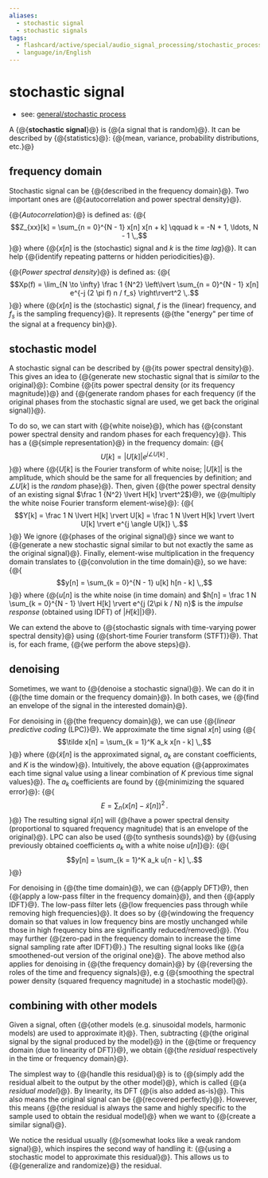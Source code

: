 ```yaml
---
aliases:
  - stochastic signal
  - stochastic signals
tags:
  - flashcard/active/special/audio_signal_processing/stochastic_process
  - language/in/English
---
```


# stochastic signal

- see: [general/stochastic process](../../general/stochastic%20process.md)

A {@{__stochastic signal__}@} is {@{a signal that is random}@}. It can be described by {@{statistics}@}: {@{mean, variance, probability distributions, etc.}@} <!--SR:!2026-05-16,246,330!2026-04-25,227,330!2026-05-18,247,330!2026-07-08,288,330-->

## frequency domain

Stochastic signal can be {@{described in the frequency domain}@}. Two important ones are {@{autocorrelation and power spectral density}@}. <!--SR:!2026-07-10,290,330!2026-07-05,285,330-->

{@{_Autocorrelation_}@} is defined as: {@{$$Z_{xx}[k] = \sum_{n = 0}^{N - 1} x[n] x[n + k] \qquad k = -N + 1, \ldots, N - 1 \,,$$}@} where {@{$x[n]$ is the \(stochastic\) signal and $k$ is the _time lag_}@}. It can help {@{identify repeating patterns or hidden periodicities}@}. <!--SR:!2026-04-27,229,330!2026-04-27,229,330!2026-06-11,267,330!2026-05-15,245,330-->

{@{_Power spectral density_}@} is defined as: {@{$$Xp(f) = \lim_{N \to \infty} \frac 1 {N^2} \left\lvert \sum_{n = 0}^{N - 1} x[n] e^{-j (2 \pi f) n / f_s} \right\rvert^2 \,.$$}@} where {@{$x[n]$ is the \(stochastic\) signal, $f$ is the \(linear\) frequency, and $f_s$ is the sampling frequency}@}. It represents {@{the "energy" per time of the signal at a frequency bin}@}. <!--SR:!2026-01-01,124,290!2026-07-02,282,330!2026-04-02,196,310!2026-05-21,250,330-->

## stochastic model

A stochastic signal can be described by {@{its power spectral density}@}. This gives an idea to {@{generate new stochastic signal that is _similar_ to the original}@}: Combine {@{its power spectral density \(or its frequency magnitude\)}@} and {@{generate random phases for each frequency \(if the original phases from the stochastic signal are used, we get back the original signal\)}@}. <!--SR:!2026-07-09,289,330!2026-06-05,262,330!2026-06-02,259,330!2026-05-15,245,330-->

To do so, we can start with {@{white noise}@}, which has {@{constant power spectral density and random phases for each frequency}@}. This has a {@{simple representation}@} in the frequency domain: {@{$$U[k] = \lvert U[k] \rvert e^{j \angle U[k]} \,.$$}@} where {@{$U[k]$ is the Fourier transform of white noise; $\lvert U[k] \rvert$ is the amplitude, which should be the same for all frequencies by definition; and $\angle U[k]$ is the _random_ phase}@}. Then, given {@{the power spectral density of an existing signal $\frac 1 {N^2} \lvert H[k] \rvert^2$}@}, we {@{multiply the white noise Fourier transform element-wise}@}: {@{$$Y[k] = \frac 1 N \lvert H[k] \rvert U[k] = \frac 1 N \lvert H[k] \rvert \lvert U[k] \rvert e^{j \angle U[k]} \,.$$}@} We ignore {@{phases of the original signal}@} since we want to {@{generate a new stochastic signal similar to but not exactly the same as the original signal}@}. Finally, element-wise multiplication in the frequency domain translates to {@{convolution in the time domain}@}, so we have: {@{$$y[n] = \sum_{k = 0}^{N - 1} u[k] h[n - k] \,,$$}@} where {@{$u[n]$ is the white noise \(in time domain\) and $h[n] = \frac 1 N \sum_{k = 0}^{N - 1} \lvert H[k] \rvert e^{j (2\pi k / N) n}$ is the _impulse response_ \(obtained using IDFT\) of $\lvert H[k] \rvert$}@}. <!--SR:!2026-07-03,283,330!2026-06-12,267,330!2026-07-07,287,330!2026-04-06,199,310!2026-06-10,265,330!2026-07-14,294,330!2026-05-30,257,330!2026-07-06,286,330!2026-05-31,258,330!2026-07-07,287,330!2026-07-09,289,330!2026-03-25,190,310!2026-07-03,283,330-->

We can extend the above to {@{stochastic signals with time-varying power spectral density}@} using {@{short-time Fourier transform \(STFT\)}@}. That is, for each frame, {@{we perform the above steps}@}. <!--SR:!2026-07-11,291,330!2026-06-12,268,330!2026-07-12,292,330-->

## denoising

Sometimes, we want to {@{denoise a stochastic signal}@}. We can do it in {@{the time domain or the frequency domain}@}. In both cases, we {@{find an envelope of the signal in the interested domain}@}. <!--SR:!2026-04-29,231,330!2026-05-10,241,330!2026-05-26,254,330-->

For denoising in {@{the frequency domain}@}, we can use {@{_linear predictive coding_ \(LPC\)}@}. We approximate the time signal $x[n]$ using {@{$$\tilde x[n] = \sum_{k = 1}^K a_k x[n - k] \,,$$}@} where {@{$\tilde x[n]$ is the approximated signal, $a_k$ are constant coefficients, and $K$ is the window}@}. Intuitively, the above equation {@{approximates each time signal value using a linear combination of $K$ previous time signal values}@}. The $a_k$ coefficients are found by {@{minimizing the squared error}@}: {@{$$E = \sum_n (x[n] - \tilde x[n])^2 \,.$$}@} The resulting signal $\tilde x[n]$ will {@{have a power spectral density \(proportional to squared frequency magnitude\) that is an envelope of the original}@}. LPC can also be used {@{to synthesis sounds}@} by {@{using previously obtained coefficients $a_k$ with a white noise $u[n]$}@}: {@{$$y[n] = \sum_{k = 1}^K a_k u[n - k] \,.$$}@} <!--SR:!2026-05-29,256,330!2026-06-11,267,330!2026-02-27,170,310!2026-06-18,272,330!2026-07-13,293,330!2026-06-06,263,330!2026-05-09,240,330!2026-06-22,276,330!2026-06-21,275,330!2026-05-09,240,330!2025-10-08,20,360-->

For denoising in {@{the time domain}@}, we can {@{apply DFT}@}, then {@{apply a low-pass filter in the frequency domain}@}, and then {@{apply IDFT}@}. The low-pass filter lets {@{low frequencies pass through while removing high frequencies}@}. It does so by {@{windowing the frequency domain so that values in low frequency bins are mostly unchanged while those in high frequency bins are significantly reduced/removed}@}. \(You may further {@{zero-pad in the frequency domain to increase the time signal sampling rate after IDFT}@}.\) The resulting signal looks like {@{a smoothened-out version of the original one}@}. The above method also applies for denoising in {@{the frequency domain}@} by {@{reversing the roles of the time and frequency signals}@}, e.g {@{smoothing the spectral power density \(squared frequency magnitude\) in a stochastic model}@}. <!--SR:!2026-07-12,292,330!2026-05-27,255,330!2026-05-20,249,330!2026-05-19,248,330!2026-07-04,284,330!2026-07-13,293,330!2026-06-11,266,330!2026-01-23,156,310!2026-05-26,254,330!2026-04-25,227,330!2026-04-26,228,330-->

## combining with other models

Given a signal, often {@{other models \(e.g. sinusoidal models, harmonic models\) are used to approximate it}@}. Then, subtracting {@{the original signal by the signal produced by the model}@} in the {@{time or frequency domain \(due to linearity of DFT\)}@}, we obtain {@{the _residual_ respectively in the time or frequency domain}@}. <!--SR:!2026-07-10,290,330!2026-07-11,291,330!2026-06-10,266,330!2026-05-16,246,330-->

The simplest way to {@{handle this residual}@} is to {@{simply add the residual albeit to the output by the other model}@}, which is called {@{a _residual model_}@}. By linearity, its DFT {@{is also added as-is}@}. This also means the original signal can be {@{recovered perfectly}@}. However, this means {@{the residual is always the same and highly specific to the sample used to obtain the residual model}@} when we want to {@{create a similar signal}@}. <!--SR:!2026-07-14,294,330!2026-07-04,284,330!2026-04-26,228,330!2026-07-02,282,330!2026-05-10,241,330!2026-04-30,232,330!2026-06-01,259,330-->

We notice the residual usually {@{somewhat looks like a weak random signal}@}, which inspires the second way of handling it: {@{using a stochastic model to approximate this residual}@}. This allows us to {@{generalize and randomize}@} the residual. <!--SR:!2026-05-27,255,330!2026-07-06,286,330!2026-05-09,240,330-->
